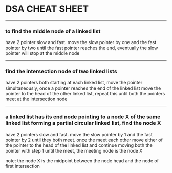 # DSA CHEAT SHEET 
---

### to find the middle node of a linked list 
have 2 pointer slow and fast. move the slow pointer by one and the fast pointer by two until the fast pointer reaches the end, eventually the slow pointer will stop at the middle node 

---
### find the intersection node of two linked lists 
have 2 pointers both starting at each linked list, move the pointer simultaneously, once a pointer reaches the end of the linked list move the pointer to the head of the other linked list, repeat this until both the pointers meet at the intersection node

---
### a linked list has its end node pointing to a node X of the same linked list forming a partial circular linked list, find the node X
have 2 pointers slow and fast. move the slow pointer by 1 and the fast pointer by 2 until they both meet. once the meet each other move either of the pointer to the head of the linked list and continue moving both the pointer with step 1 until the meet, the meeting node is the node X 

note: the node X is the midpoint between the node head and the node of first intersection


